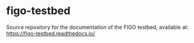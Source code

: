 # figo-testbed

Source repository for the documentation of the FIGO testbed, available at: https://figo-testbed.readthedocs.io/
